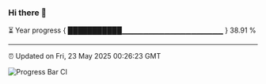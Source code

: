### Hi there 👋

⏳ Year progress { ███████████▁▁▁▁▁▁▁▁▁▁▁▁▁▁▁▁▁▁▁ } 38.91 %

---

⏰ Updated on Fri, 23 May 2025 00:26:23 GMT

![Progress Bar CI](https://github.com/liununu/liununu/workflows/Progress%20Bar%20CI/badge.svg)
